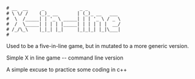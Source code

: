 ```
# __  __     _             _ _
# \ \/ /    (_)_ __       | (_)_ __   ___
#  \  /_____| | '_ \ _____| | | '_ \ / _ \
#  /  \_____| | | | |_____| | | | | |  __/
# /_/\_\    |_|_| |_|     |_|_|_| |_|\___|
#
```
Used to be a five-in-line game, but in mutated to a
more generic version.

Simple X in line game -- command line version

A simple excuse to practice some coding in c++
